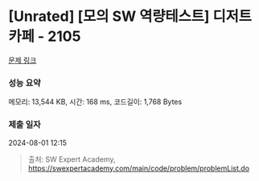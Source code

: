 # [Unrated] [모의 SW 역량테스트] 디저트 카페 - 2105 

[문제 링크](https://swexpertacademy.com/main/code/problem/problemDetail.do?contestProbId=AV5VwAr6APYDFAWu) 

### 성능 요약

메모리: 13,544 KB, 시간: 168 ms, 코드길이: 1,768 Bytes

### 제출 일자

2024-08-01 12:15



> 출처: SW Expert Academy, https://swexpertacademy.com/main/code/problem/problemList.do